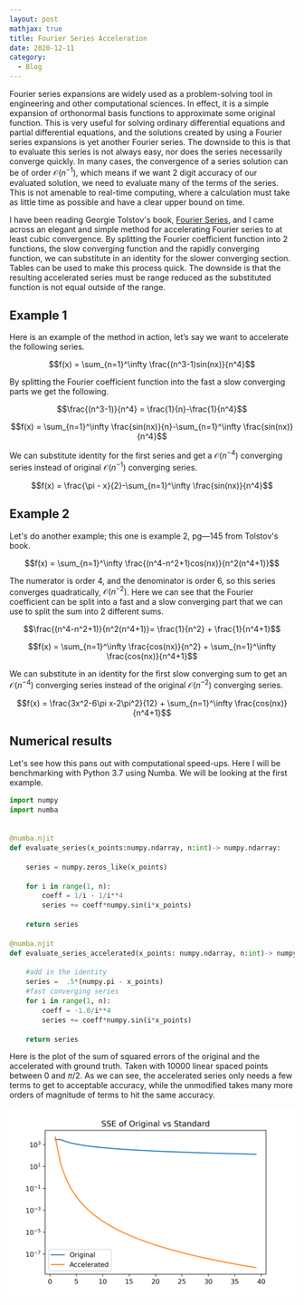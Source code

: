 ```yaml
---
layout: post
mathjax: true
title: Fourier Series Acceleration 
date: 2020-12-11
category:
  - Blog
---
```


Fourier series expansions are widely used as a problem-solving tool in engineering and other computational sciences. In effect, it is a simple expansion of orthonormal basis functions to approximate some original function. This is very useful for solving ordinary differential equations and partial differential equations, and the solutions created by using a Fourier series expansions is yet another Fourier series. The downside to this is that to evaluate this series is not always easy, nor does the series necessarily converge quickly. In many cases, the convergence of a series solution can be of order $\mathcal{O}(n^{-1})$, which means if we want 2 digit accuracy of our evaluated solution, we need to evaluate many of the terms of the series. This is not amenable to real-time computing, where a calculation must take as little time as possible and have a clear upper bound on time.

I have been reading Georgie Tolstov's book, [Fourier Series](https://www.amazon.com/Fourier-Dover-Mathematics-Georgi-Tolstov-ebook/dp/B008TVG4ES), and I came across an elegant and simple method for accelerating Fourier series to at least cubic convergence. By splitting the Fourier coefficient function into 2 functions, the slow converging function and the rapidly converging function, we can substitute in an identity for the slower converging section. Tables can be used to make this process quick. The downside is that the resulting accelerated series must be range reduced as the substituted function is not equal outside of the range.


## Example 1
Here is an example of the method in action, let’s say we want to accelerate the following series.

$$f(x) = \sum_{n=1}^\infty \frac{(n^3-1)sin(nx)}{n^4}$$

By splitting the Fourier coefficient function into the fast a slow converging parts we get the following.

$$\frac{(n^3-1)}{n^4} = \frac{1}{n}-\frac{1}{n^4}$$

$$f(x) = \sum_{n=1}^\infty \frac{sin(nx)}{n}-\sum_{n=1}^\infty \frac{sin(nx)}{n^4}$$

We can substitute identity for the first series and get a $\mathcal{O}(n^{-4})$ converging series instead of original $\mathcal{O}(n^{-1})$ converging series.

$$f(x) = \frac{\pi - x}{2}-\sum_{n=1}^\infty \frac{sin(nx)}{n^4}$$

## Example 2

Let's do another example; this one is example 2, pg—145 from Tolstov's book.

$$f(x) = \sum_{n=1}^\infty \frac{(n^4-n^2+1)cos(nx)}{n^2(n^4+1)}$$

The numerator is order 4, and the denominator is order 6, so this series converges quadratically, $\mathcal{O}(n^{-2})$. Here we can see that the Fourier coefficient can be split into a fast and a slow converging part that we can use to split the sum into 2 different sums.

$$\frac{(n^4-n^2+1)}{n^2(n^4+1)}= \frac{1}{n^2} + \frac{1}{n^4+1}$$

$$f(x) = \sum_{n=1}^\infty \frac{cos(nx)}{n^2} + \sum_{n=1}^\infty \frac{cos(nx)}{n^4+1}$$

We can substitute in an identity for the first slow converging sum to get an $\mathcal{O}(n^{-4})$ converging series instead of the original $\mathcal{O}(n^{-2})$ converging series.

$$f(x) = \frac{3x^2-6\pi x-2\pi^2}{12} + \sum_{n=1}^\infty \frac{cos(nx)}{n^4+1}$$

## Numerical results

Let's see how this pans out with computational speed-ups. Here I will be benchmarking with Python 3.7 using Numba. We will be looking at the first example.

```python
import numpy
import numba


@numba.njit
def evaluate_series(x_points:numpy.ndarray, n:int)-> numpy.ndarray:
    
    series = numpy.zeros_like(x_points)
    
    for i in range(1, n):
        coeff = 1/i - 1/i**4
        series += coeff*numpy.sin(i*x_points)
        
    return series
    
@numba.njit
def evaluate_series_accelerated(x_points: numpy.ndarray, n:int)-> numpy.ndarray:
    
    #add in the identity
    series =  .5*(numpy.pi - x_points)
    #fast converging series
    for i in range(1, n):
        coeff = -1.0/i**4
        series += coeff*numpy.sin(i*x_points)
        
    return series

```

Here is the plot of the sum of squared errors of the original and the accelerated with ground truth. Taken with 10000 linear spaced points between 0 and $\pi/2$. As we can see, the accelerated series only needs a few terms to get to acceptable accuracy, while the unmodified takes many more orders of magnitude of terms to hit the same accuracy.

![](/assets/imgs/fourier_series_time_comp.png)
